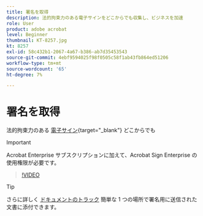 ```yaml
---
title: 署名を取得
description: 法的拘束力のある電子サインをどこからでも収集し、ビジネスを加速
role: User
product: adobe acrobat
level: Beginner
thumbnail: KT-8257.jpg
kt: 8257
exl-id: 58c432b1-2067-4a67-b386-ab7d35453543
source-git-commit: 4ebf9594025f98f0505c58f1ab43fb864ed51206
workflow-type: tm+mt
source-wordcount: '65'
ht-degree: 7%

---
```


# 署名を取得

法的拘束力のある [電子サイン](https://www.adobe.com/jp/acrobat/online/request-signature.html){target="_blank"} どこからでも

>[!IMPORTANT]
>
>Acrobat Enterprise サブスクリプションに加えて、Acrobat Sign Enterprise の使用権限が必要です。

>[!VIDEO](https://video.tv.adobe.com/v/338359?quality=12&learn=on&hidetitle=true)

>[!TIP]
>
>さらに詳しく [ドキュメントのトラック](track.md) 簡単な 1 つの場所で署名用に送信された文書に添付できます。
